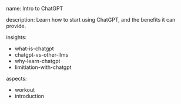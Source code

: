 name: Intro to ChatGPT

description: Learn how to start using ChatGPT, and the benefits it can provide.

insights:
  - what-is-chatgpt
  - chatgpt-vs-other-llms
  - why-learn-chatgpt
  - limitiation-with-chatgpt

aspects:
  - workout
  - introduction
  